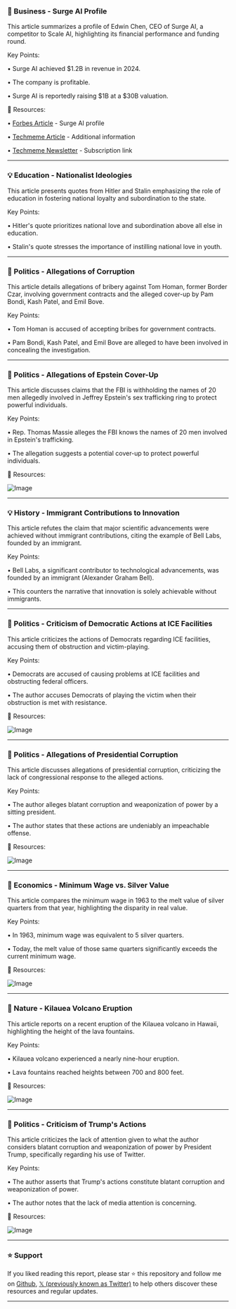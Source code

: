 ### 🤖 Business - Surge AI Profile

This article summarizes a profile of Edwin Chen, CEO of Surge AI, a competitor to Scale AI, highlighting its financial performance and funding round.

Key Points:

• Surge AI achieved $1.2B in revenue in 2024.


• The company is profitable.


• Surge AI is reportedly raising $1B at a $30B valuation.


🔗 Resources:

• [Forbes Article](forbes.com/sites/phoebeli…) - Surge AI profile


• [Techmeme Article](techmeme.com/250921/p5#a250…) - Additional information


• [Techmeme Newsletter](techmeme.com/newsletter?fro…) - Subscription link


---

### 💡 Education - Nationalist Ideologies

This article presents quotes from Hitler and Stalin emphasizing the role of education in fostering national loyalty and subordination to the state.


Key Points:

• Hitler's quote prioritizes national love and subordination above all else in education.


• Stalin's quote stresses the importance of instilling national love in youth.



---

### 🤖 Politics - Allegations of Corruption

This article details allegations of bribery against Tom Homan, former Border Czar, involving government contracts and the alleged cover-up by Pam Bondi, Kash Patel, and Emil Bove.

Key Points:

• Tom Homan is accused of accepting bribes for government contracts.


• Pam Bondi, Kash Patel, and Emil Bove are alleged to have been involved in concealing the investigation.



---

### 🤖 Politics - Allegations of Epstein Cover-Up

This article discusses claims that the FBI is withholding the names of 20 men allegedly involved in Jeffrey Epstein's sex trafficking ring to protect powerful individuals.

Key Points:

• Rep. Thomas Massie alleges the FBI knows the names of 20 men involved in Epstein's trafficking.


•  The allegation suggests a potential cover-up to protect powerful individuals.


🔗 Resources:

![Image](https://pbs.twimg.com/media/G1UPr-MXoAAzxt_.jpg)

---

### 💡 History -  Immigrant Contributions to Innovation

This article refutes the claim that major scientific advancements were achieved without immigrant contributions, citing the example of Bell Labs, founded by an immigrant.

Key Points:

• Bell Labs, a significant contributor to technological advancements, was founded by an immigrant (Alexander Graham Bell).


• This counters the narrative that innovation is solely achievable without immigrants.



---

### 🤖 Politics -  Criticism of Democratic Actions at ICE Facilities

This article criticizes the actions of Democrats regarding ICE facilities, accusing them of obstruction and victim-playing.

Key Points:

• Democrats are accused of causing problems at ICE facilities and obstructing federal officers.


•  The author accuses Democrats of playing the victim when their obstruction is met with resistance.


🔗 Resources:

![Image](https://pbs.twimg.com/amplify_video_thumb/1969557218669326337/img/R-gJu_6T9DH7BKk5.jpg)

---

### 🤖 Politics - Allegations of Presidential Corruption

This article discusses allegations of presidential corruption, criticizing the lack of congressional response to the alleged actions.

Key Points:

• The author alleges blatant corruption and weaponization of power by a sitting president.


• The author states that these actions are undeniably an impeachable offense.


🔗 Resources:

![Image](https://pbs.twimg.com/media/G1U1_TTXAAAOqJv?format=jpg&name=small)

---

### 🤖 Economics - Minimum Wage vs. Silver Value

This article compares the minimum wage in 1963 to the melt value of silver quarters from that year, highlighting the disparity in real value.

Key Points:

• In 1963, minimum wage was equivalent to 5 silver quarters.


• Today, the melt value of those same quarters significantly exceeds the current minimum wage.


🔗 Resources:

![Image](https://pbs.twimg.com/media/G1TETM4XwAA8136?format=jpg&name=small)

---

### 🤖 Nature - Kilauea Volcano Eruption

This article reports on a recent eruption of the Kilauea volcano in Hawaii, highlighting the height of the lava fountains.

Key Points:

• Kilauea volcano experienced a nearly nine-hour eruption.


• Lava fountains reached heights between 700 and 800 feet.


🔗 Resources:

![Image](https://pbs.twimg.com/amplify_video_thumb/1969542618674606080/img/JHG3NWTCXkuNiuYL.jpg)

---

### 🤖 Politics - Criticism of Trump's Actions

This article criticizes the lack of attention given to what the author considers blatant corruption and weaponization of power by President Trump, specifically regarding his use of Twitter.

Key Points:

• The author asserts that Trump's actions constitute blatant corruption and weaponization of power.


• The author notes that the lack of media attention is concerning.


🔗 Resources:

![Image](https://pbs.twimg.com/media/G1UwnXwbQAEioaA?format=jpg&name=small)


---

### ⭐️ Support

If you liked reading this report, please star ⭐️ this repository and follow me on [Github](https://github.com/Drix10), [𝕏 (previously known as Twitter)](https://x.com/DRIX_10_) to help others discover these resources and regular updates.

---